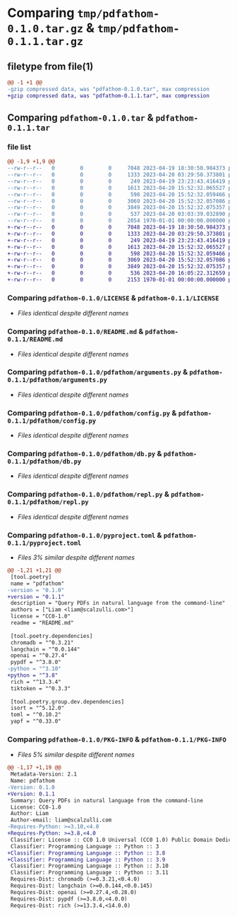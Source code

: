# Comparing `tmp/pdfathom-0.1.0.tar.gz` & `tmp/pdfathom-0.1.1.tar.gz`

## filetype from file(1)

```diff
@@ -1 +1 @@
-gzip compressed data, was "pdfathom-0.1.0.tar", max compression
+gzip compressed data, was "pdfathom-0.1.1.tar", max compression
```

## Comparing `pdfathom-0.1.0.tar` & `pdfathom-0.1.1.tar`

### file list

```diff
@@ -1,9 +1,9 @@
--rw-r--r--   0        0        0     7048 2023-04-19 18:30:50.984373 pdfathom-0.1.0/LICENSE
--rw-r--r--   0        0        0     1333 2023-04-20 03:29:50.373801 pdfathom-0.1.0/README.md
--rw-r--r--   0        0        0      249 2023-04-19 23:23:43.416419 pdfathom-0.1.0/pdfathom/__main__.py
--rw-r--r--   0        0        0     1613 2023-04-20 15:52:32.065527 pdfathom-0.1.0/pdfathom/arguments.py
--rw-r--r--   0        0        0      598 2023-04-20 15:52:32.059466 pdfathom-0.1.0/pdfathom/config.py
--rw-r--r--   0        0        0     3069 2023-04-20 15:52:32.057086 pdfathom-0.1.0/pdfathom/db.py
--rw-r--r--   0        0        0     3849 2023-04-20 15:52:32.075357 pdfathom-0.1.0/pdfathom/repl.py
--rw-r--r--   0        0        0      537 2023-04-20 03:03:39.032890 pdfathom-0.1.0/pyproject.toml
--rw-r--r--   0        0        0     2054 1970-01-01 00:00:00.000000 pdfathom-0.1.0/PKG-INFO
+-rw-r--r--   0        0        0     7048 2023-04-19 18:30:50.984373 pdfathom-0.1.1/LICENSE
+-rw-r--r--   0        0        0     1333 2023-04-20 03:29:50.373801 pdfathom-0.1.1/README.md
+-rw-r--r--   0        0        0      249 2023-04-19 23:23:43.416419 pdfathom-0.1.1/pdfathom/__main__.py
+-rw-r--r--   0        0        0     1613 2023-04-20 15:52:32.065527 pdfathom-0.1.1/pdfathom/arguments.py
+-rw-r--r--   0        0        0      598 2023-04-20 15:52:32.059466 pdfathom-0.1.1/pdfathom/config.py
+-rw-r--r--   0        0        0     3069 2023-04-20 15:52:32.057086 pdfathom-0.1.1/pdfathom/db.py
+-rw-r--r--   0        0        0     3849 2023-04-20 15:52:32.075357 pdfathom-0.1.1/pdfathom/repl.py
+-rw-r--r--   0        0        0      536 2023-04-20 16:05:22.312659 pdfathom-0.1.1/pyproject.toml
+-rw-r--r--   0        0        0     2153 1970-01-01 00:00:00.000000 pdfathom-0.1.1/PKG-INFO
```

### Comparing `pdfathom-0.1.0/LICENSE` & `pdfathom-0.1.1/LICENSE`

 * *Files identical despite different names*

### Comparing `pdfathom-0.1.0/README.md` & `pdfathom-0.1.1/README.md`

 * *Files identical despite different names*

### Comparing `pdfathom-0.1.0/pdfathom/arguments.py` & `pdfathom-0.1.1/pdfathom/arguments.py`

 * *Files identical despite different names*

### Comparing `pdfathom-0.1.0/pdfathom/config.py` & `pdfathom-0.1.1/pdfathom/config.py`

 * *Files identical despite different names*

### Comparing `pdfathom-0.1.0/pdfathom/db.py` & `pdfathom-0.1.1/pdfathom/db.py`

 * *Files identical despite different names*

### Comparing `pdfathom-0.1.0/pdfathom/repl.py` & `pdfathom-0.1.1/pdfathom/repl.py`

 * *Files identical despite different names*

### Comparing `pdfathom-0.1.0/pyproject.toml` & `pdfathom-0.1.1/pyproject.toml`

 * *Files 3% similar despite different names*

```diff
@@ -1,21 +1,21 @@
 [tool.poetry]
 name = "pdfathom"
-version = "0.1.0"
+version = "0.1.1"
 description = "Query PDFs in natural language from the command-line"
 authors = ["Liam <liam@scalzulli.com>"]
 license = "CC0-1.0"
 readme = "README.md"
 
 [tool.poetry.dependencies]
 chromadb = "^0.3.21"
 langchain = "^0.0.144"
 openai = "^0.27.4"
 pypdf = "^3.8.0"
-python = "^3.10"
+python = "^3.8"
 rich = "^13.3.4"
 tiktoken = "^0.3.3"
 
 [tool.poetry.group.dev.dependencies]
 isort = "^5.12.0"
 toml = "^0.10.2"
 yapf = "^0.33.0"
```

### Comparing `pdfathom-0.1.0/PKG-INFO` & `pdfathom-0.1.1/PKG-INFO`

 * *Files 5% similar despite different names*

```diff
@@ -1,17 +1,19 @@
 Metadata-Version: 2.1
 Name: pdfathom
-Version: 0.1.0
+Version: 0.1.1
 Summary: Query PDFs in natural language from the command-line
 License: CC0-1.0
 Author: Liam
 Author-email: liam@scalzulli.com
-Requires-Python: >=3.10,<4.0
+Requires-Python: >=3.8,<4.0
 Classifier: License :: CC0 1.0 Universal (CC0 1.0) Public Domain Dedication
 Classifier: Programming Language :: Python :: 3
+Classifier: Programming Language :: Python :: 3.8
+Classifier: Programming Language :: Python :: 3.9
 Classifier: Programming Language :: Python :: 3.10
 Classifier: Programming Language :: Python :: 3.11
 Requires-Dist: chromadb (>=0.3.21,<0.4.0)
 Requires-Dist: langchain (>=0.0.144,<0.0.145)
 Requires-Dist: openai (>=0.27.4,<0.28.0)
 Requires-Dist: pypdf (>=3.8.0,<4.0.0)
 Requires-Dist: rich (>=13.3.4,<14.0.0)
```

